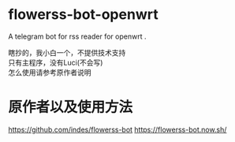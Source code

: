 # flowerss-bot-openwrt  

A telegram bot for rss reader for openwrt .  

瞎抄的，我小白一个，不提供技术支持  
只有主程序，没有Luci(不会写)  
怎么使用请参考原作者说明  

# 原作者以及使用方法  
https://github.com/indes/flowerss-bot
https://flowerss-bot.now.sh/
